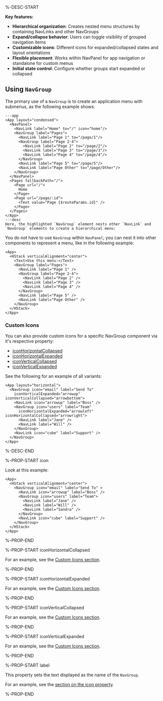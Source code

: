 %-DESC-START

**Key features:**

- **Hierarchical organization**: Creates nested menu structures by containing NavLinks and other NavGroups
- **Expand/collapse behavior**: Users can toggle visibility of grouped navigation items
- **Customizable icons**: Different icons for expanded/collapsed states and layout orientations
- **Flexible placement**: Works within NavPanel for app navigation or standalone for custom menus
- **Initial state control**: Configure whether groups start expanded or collapsed

## Using `NavGroup`

The primary use of a `NavGroup` is to create an application menu with submenus, as the following example shows:

```xmlui-pg copy display name="Example: NavGroup in App" height="280px"
---app
<App layout="condensed">
  <NavPanel>
    <NavLink label="Home" to="/" icon="home"/>
    <NavGroup label="Pages">
      <NavLink label="Page 1" to="/page/1"/>
      <NavGroup label="Page 2-4">
        <NavLink label="Page 2" to="/page/2"/>
        <NavLink label="Page 3" to="/page/3"/>
        <NavLink label="Page 4" to="/page/4"/>
      </NavGroup>
      <NavLink label="Page 5" to="/page/5"/>
      <NavLink label="Page Other" to="/page/Other"/>
    </NavGroup>
  </NavPanel>
  <Pages fallbackPath="/">
    <Page url="/">
      Home
    </Page>
    <Page url="/page/:id">
      <Text value="Page {$routeParams.id}" />
    </Page>
  </Pages>
</App>
---desc
Here, the highlighted `NavGroup` element nests other `NavLink` and `NavGroup` elements to create a hierarchical menu:
```

You do not have to use `NavGroup` within `NavPanel`; you can nest it into other components to represent a menu, like in the following example:

```xmlui-pg copy display name="Example: NavGroup in a Stack" height="280px"
<App>
  <HStack verticalAlignment="center">
    <Text>Use this menu:</Text>
    <NavGroup label="Pages">
      <NavLink label="Page 1" />
      <NavGroup label="Page 2-4">
        <NavLink label="Page 2" />
        <NavLink label="Page 3" />
        <NavLink label="Page 4" />
      </NavGroup>
      <NavLink label="Page 5" />
      <NavLink label="Page Other" />
    </NavGroup>
  </HStack>
</App>
```

### Custom Icons

You can also provide custom icons for a specific NavGroup component via it's respective property:

- [iconHorizontalCollapsed](#iconHorizontalCollapsed)
- [iconHorizontalExpanded](#iconHorizontalExpanded)
- [iconVerticalCollapsed](#iconVerticalCollapsed)
- [iconVerticalExpanded](#iconVerticalExpanded)

See the following for an example of all variants:

```xmlui-pg copy display name="Example: custom icons in horizontal layout" height="250px"
<App layout="horizontal">
  <NavGroup icon="email" label="Send To"
    iconVerticalExpanded="arrowup" iconVerticalCollapsed="arrowbottom">
    <NavLink icon="arrowup" label="Boss" />
    <NavGroup icon="users" label="Team"
      iconHorizontalExpanded="arrowleft" iconHorizontalCollapsed="arrowright">
      <NavLink label="Jane" />
      <NavLink label="Will" />
    </NavGroup>
    <NavLink icon="cube" label="Support" />
  </NavGroup>
</App>
```

%-DESC-END

%-PROP-START icon

Look at this example:

```xmlui-pg copy {3, 5} display name="Example: label and icon" height="280px"
<App>
  <HStack verticalAlignment="center">
    <NavGroup icon="email" label="Send To" >
      <NavLink icon="arrowup" label="Boss" />
      <NavGroup icon="users" label="Team">
        <NavLink label="Jane" />
        <NavLink label="Will" />
        <NavLink label="Sandra" />
      </NavGroup>
      <NavLink icon="cube" label="Support" />
    </NavGroup>
  </HStack>
</App>
```

%-PROP-END

%-PROP-START iconHorizontalCollapsed

For an example, see the [Custom Icons section](#custom-icons).

%-PROP-END

%-PROP-START iconHorizontalExpanded

For an example, see the [Custom Icons section](#custom-icons).

%-PROP-END

%-PROP-START iconVerticalCollapsed

For an example, see the [Custom Icons section](#custom-icons).

%-PROP-END

%-PROP-START iconVerticalExpanded

For an example, see the [Custom Icons section](#custom-icons).

%-PROP-END

%-PROP-START label

This property sets the text displayed as the name of the `NavGroup`.

For an example, see the [section on the icon property](#icon).

%-PROP-END
